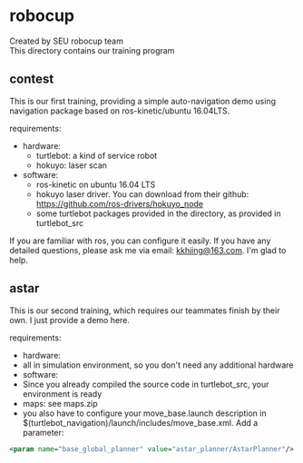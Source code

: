 # robocup
Created by SEU robocup team  
This directory contains our training program

## contest
This is our first training, providing a simple auto-navigation demo using navigation package based on ros-kinetic/ubuntu 16.04LTS.  

 requirements:
- hardware:
  - turtlebot: a kind of service robot
  - hokuyo: laser scan
- software:
  - ros-kinetic on ubuntu 16.04 LTS
  - hokuyo laser driver. You can download from their github: https://github.com/ros-drivers/hokuyo_node
  - some turtlebot packages provided in the directory, as provided in turtlebot_src

If you are familiar with ros, you can configure it easily. If you have any detailed questions, please ask me via email:
kkhjing@163.com. I'm glad to help.

## astar
This is our second training, which requires our teammates finish by their own. I just provide a demo here. 

requirements:
- hardware:
 - all in simulation environment, so you don't need any additional hardware
- software:
 - Since you already compiled the source code in turtlebot_src, your environment is ready
 - maps: see maps.zip
 - you also have to configure your move_base.launch description in $(turtlebot_navigation)/launch/includes/move_base.xml. Add a parameter:  
 ```xml
 <param name="base_global_planner" value="astar_planner/AstarPlanner"/>
 ```

